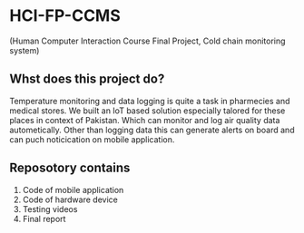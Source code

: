 # HCI-FP-CCMS
(Human Computer Interaction Course Final Project, Cold chain monitoring system)

## Whst does this project do?
Temperature monitoring and data logging is quite a task in pharmecies and medical stores. We built an IoT based solution especially talored for these places in context of Pakistan. Which can monitor and log air quality data autometically. Other than logging data this can generate alerts on board and can puch noticication on mobile application.

## Reposotory contains
1) Code of mobile application
2) Code of hardware device
3) Testing videos 
4) Final report
